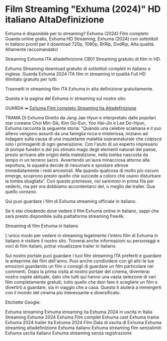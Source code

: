 # Film Streaming "Exhuma (2024)" HD italiano AltaDefinizione

Exhuma è disponibile per lo streaming? Exhuma (2024) Film completo Guarda online gratis, Exhuma HD Streaming, Exhuma (2024) con sottotitoli in italiano pronti per il download 720p, 1080p, BrRip, DvdRip, Alta qualità. Altamente raccomandato!

Streaming Exhuma ITA altadefinizione CB01 Streaming gratuito di film in HD.

Exhuma Streaming download gratuito di sottotitoli completi in italiano e inglese. Guarda Exhuma 2024 ITA film in streaming in qualità Full HD illimitato gratuito per tutti.

Trasmetti in streaming film ITA Exhuma in alta definizione gratuitamente.

Questa è la pagina del Exhuma in streaming sul nostro sito:

GUARDA ➠ [Exhuma Film completo Streaming Ita Altadefinizione](https://cc.filmy-zilla.lat/it/movie//838209)

TRAMA DI Exhuma
Diretto da Jang Jae-Hyun e interpretato dalle popolari star coreane Choi Min-Sik, Kim Go-Eun, Yoo Hai-Jin e Lee Do-Hyun, Exhuma racconta la seguente storia: "Quando una celebre sciamana e il suo allievo vengono assunti da una famiglia ricca e misteriosa, iniziano ad indagare sulla causa di una inquietante malattia soprannaturale che colpisce solo i primogeniti di ogni generazione. Con l'aiuto di un esperto impresario di pompe funebri e del più stimato mago degli elementi naturali del paese, presto arrivano alle origini della maledizione, nella tomba nascosta da tempo in un terreno sacro. Avvertendo un'aura minacciosa attorno alla sepoltura, la squadra decide di riesumare e spostare altrove immediatamente i resti ancestrali. Ma quando qualcosa di molto più oscuro emerge, scoprono presto quello che succede a coloro che osano disturbare la tomba sbagliata". Con queste premesse, noi saremmo in prima fila per vederlo, ma per ora dobbiamo accontentarci del, o meglio dei trailer. Qua quello coreano.

Qui puoi guardare i film di Exhuma streaming ufficiale in italiano.

Se ti stai chiedendo dove vedere il film Exhuma online in italiano, sappi che sarà presto disponibile sulla piattaforma streaming free4k.

Streaming di film Exhuma in italiano

L'unico modo per vedere in streaming legalmente l'intero film di Exhuma in italiano è visitare il nostro sito. Troverai anche informazioni su personaggi e voci di film italiani, potrai visualizzare trailer in italiano.

Sul nostro portale puoi guardare i tuoi film streaming ITA preferiti e guardare le anteprime dei film dell'anno. Puoi anche condividere con gli altri le tue emozioni guardando un film o consigli di guardare un film particolare nei commenti. Dopo la prima visita al nostro portale del cinema, diventerai nostro ospite abituale, dato che tutti qui hanno una vasta selezione di vari film completamente gratuiti, tutto quello che devi fare è scegliere un film e divertirti a guardare, sia in viaggio che a casa. Questo ti aiuterà a immergerti con il mondo del cinema più interessante e diversificato.

Etichette Google:

Exhuma streaming
Exhuma streaming ita
Exhuma 2024 in uscita in Italia
Streaming Exhuma 2024
Exhuma Film complet
Exhuma cast
Exhuma trama
Exhuma 2024 trailer ita
Exhuma 2024 Film
Data di uscita di Exhuma
Exhuma streaming altadefinizione
Exhuma italiano
Exhuma streaming film senzalimiti
Exhuma uscita italiano
Exhuma streaming senza registrazione
